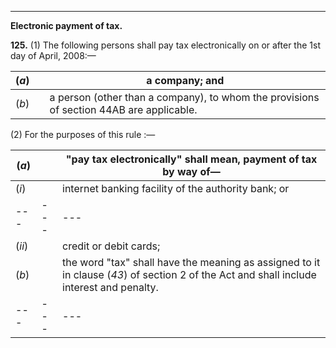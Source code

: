 ****

**Electronic payment of tax.**

**125.** (1) The following persons shall pay tax electronically on or after the 1st day of April, 2008:—

(_a_)|  | a company; and  
---|---|---  
(_b_)|  | a person (other than a company), to whom the provisions of section 44AB are applicable.  
  
(2) For the purposes of this rule :—

(_a_)|  | "pay tax electronically" shall mean, payment of tax by way of—  
---|---|---  
(_i_)|  | internet banking facility of the authority bank; or  
---|---|---  
(_ii_)|  | credit or debit cards;  
(_b_)|  | the word "tax" shall have the meaning as assigned to it in clause (_43_) of section 2 of the Act and shall include interest and penalty.  
---|---|---